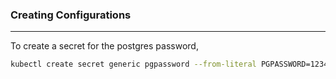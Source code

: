 ### Creating Configurations

---

To create a secret for the postgres password,

```bash
kubectl create secret generic pgpassword --from-literal PGPASSWORD=1234asdf
```
